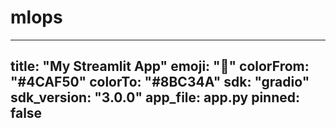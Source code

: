 # mlops

---
title: "My Streamlit App"
emoji: "🤖"
colorFrom: "#4CAF50"
colorTo: "#8BC34A"
sdk: "gradio"
sdk_version: "3.0.0"
app_file: app.py
pinned: false
---
